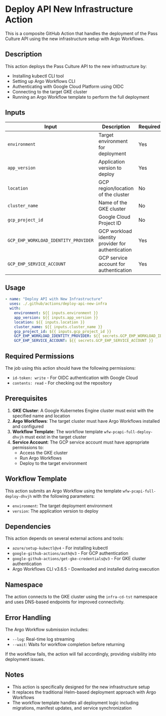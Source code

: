 # Deploy API New Infrastructure Action

This is a composite GitHub Action that handles the deployment of the Pass Culture API using the new infrastructure setup with Argo Workflows.

## Description

This action deploys the Pass Culture API to the new infrastructure by:
- Installing kubectl CLI tool
- Setting up Argo Workflows CLI
- Authenticating with Google Cloud Platform using OIDC
- Connecting to the target GKE cluster
- Running an Argo Workflow template to perform the full deployment

## Inputs

| Input | Description | Required | Default | Type |
|-------|-------------|----------|---------|------|
| `environment` | Target environment for deployment | Yes | | `string` |
| `app_version` | Application version to deploy | Yes | | `string` |
| `location` | GCP region/location of the cluster | No | `europe-west9` | `string` |
| `cluster_name` | Name of the GKE cluster | No | | `string` |
| `gcp_project_id` | Google Cloud Project ID | No | | `string` |
| `GCP_EHP_WORKLOAD_IDENTITY_PROVIDER` | GCP workload identity provider for authentication | Yes | | `string` |
| `GCP_EHP_SERVICE_ACCOUNT` | GCP service account for authentication | Yes | | `string` |

## Usage

```yaml
- name: "Deploy API with New Infrastructure"
  uses: ./.github/actions/deploy-api-new-infra
  with:
    environment: ${{ inputs.environment }}
    app_version: ${{ inputs.app_version }}
    location: ${{ inputs.location }}
    cluster_name: ${{ inputs.cluster_name }}
    gcp_project_id: ${{ inputs.gcp_project_id }}
    GCP_EHP_WORKLOAD_IDENTITY_PROVIDER: ${{ secrets.GCP_EHP_WORKLOAD_IDENTITY_PROVIDER }}
    GCP_EHP_SERVICE_ACCOUNT: ${{ secrets.GCP_EHP_SERVICE_ACCOUNT }}
```

## Required Permissions

The job using this action should have the following permissions:
- `id-token: write` - For OIDC authentication with Google Cloud
- `contents: read` - For checking out the repository

## Prerequisites

1. **GKE Cluster**: A Google Kubernetes Engine cluster must exist with the specified name and location
2. **Argo Workflows**: The target cluster must have Argo Workflows installed and configured
3. **Workflow Template**: The workflow template `wfw-pcapi-full-deploy-dhvjh` must exist in the target cluster
4. **Service Account**: The GCP service account must have appropriate permissions to:
   - Access the GKE cluster
   - Run Argo Workflows
   - Deploy to the target environment

## Workflow Template

This action submits an Argo Workflow using the template `wfw-pcapi-full-deploy-dhvjh` with the following parameters:
- `environment`: The target deployment environment
- `version`: The application version to deploy

## Dependencies

This action depends on several external actions and tools:
- `azure/setup-kubectl@v4` - For installing kubectl
- `google-github-actions/auth@v3` - For GCP authentication
- `google-github-actions/get-gke-credentials@v3` - For GKE cluster authentication
- Argo Workflows CLI v3.6.5 - Downloaded and installed during execution

## Namespace

The action connects to the GKE cluster using the `infra-cd-tst` namespace and uses DNS-based endpoints for improved connectivity.

## Error Handling

The Argo Workflow submission includes:
- `--log`: Real-time log streaming
- `--wait`: Waits for workflow completion before returning

If the workflow fails, the action will fail accordingly, providing visibility into deployment issues.

## Notes

- This action is specifically designed for the new infrastructure setup
- It replaces the traditional Helm-based deployment approach with Argo Workflows
- The workflow template handles all deployment logic including migrations, manifest updates, and service synchronization
